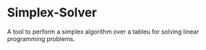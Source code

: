 # Simplex-Solver
A tool to perform a simplex algorithm over a tableu for solving linear programming problems.
